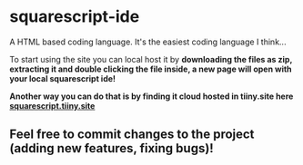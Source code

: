 # squarescript-ide
A HTML based coding language. It's the easiest coding language I think...


To start using the site you can local host it by **downloading the files as zip, extracting it and double clicking the file inside, a new page will open with your local squarescript ide!**

**Another way you can do that is by finding it cloud hosted in tiiny.site here [squarescript.tiiny.site ](https://squarescript.tiiny.site/)**


## Feel free to commit changes to the project (adding new features, fixing bugs)!

